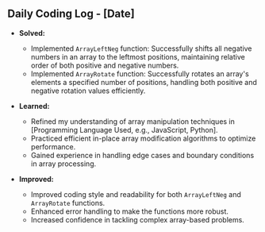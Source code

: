 ## Daily Coding Log - [Date]

* **Solved:**
    * Implemented `ArrayLeftNeg` function: Successfully shifts all negative numbers in an array to the leftmost positions, maintaining relative order of both positive and negative numbers.
    * Implemented `ArrayRotate` function:  Successfully rotates an array's elements a specified number of positions, handling both positive and negative rotation values efficiently.

* **Learned:**
    * Refined my understanding of array manipulation techniques in [Programming Language Used, e.g., JavaScript, Python].
    * Practiced efficient in-place array modification algorithms to optimize performance.
    * Gained experience in handling edge cases and boundary conditions in array processing.

* **Improved:**
    * Improved coding style and readability for both `ArrayLeftNeg` and `ArrayRotate` functions.
    * Enhanced error handling to make the functions more robust.
    * Increased confidence in tackling complex array-based problems.